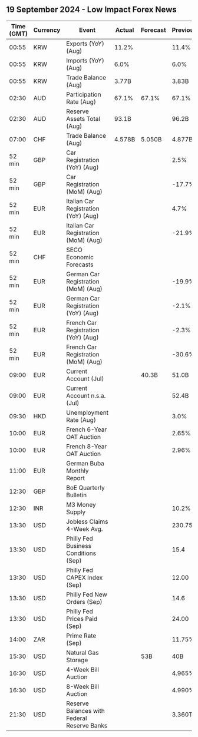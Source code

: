 ## 19 September 2024 - Low Impact Forex News

| Time (GMT) | Currency | Event | Actual | Forecast | Previous |
|------|----------|-------|--------|----------|----------|
| 00:55 | KRW | Exports (YoY) (Aug) | 11.2% |  | 11.4% |
| 00:55 | KRW | Imports (YoY) (Aug) | 6.0% |  | 6.0% |
| 00:55 | KRW | Trade Balance (Aug) | 3.77B |  | 3.83B |
| 02:30 | AUD | Participation Rate (Aug) | 67.1% | 67.1% | 67.1% |
| 02:30 | AUD | Reserve Assets Total (Aug) | 93.1B |  | 96.2B |
| 07:00 | CHF | Trade Balance (Aug) | 4.578B | 5.050B | 4.877B |
| 52 min | GBP | Car Registration (YoY) (Aug) |  |  | 2.5% |
| 52 min | GBP | Car Registration (MoM) (Aug) |  |  | -17.7% |
| 52 min | EUR | Italian Car Registration (YoY) (Aug) |  |  | 4.7% |
| 52 min | EUR | Italian Car Registration (MoM) (Aug) |  |  | -21.9% |
| 52 min | CHF | SECO Economic Forecasts |  |  |  |
| 52 min | EUR | German Car Registration (MoM) (Aug) |  |  | -19.9% |
| 52 min | EUR | German Car Registration (YoY) (Aug) |  |  | -2.1% |
| 52 min | EUR | French Car Registration (YoY) (Aug) |  |  | -2.3% |
| 52 min | EUR | French Car Registration (MoM) (Aug) |  |  | -30.6% |
| 09:00 | EUR | Current Account (Jul) |  | 40.3B | 51.0B |
| 09:00 | EUR | Current Account n.s.a. (Jul) |  |  | 52.4B |
| 09:30 | HKD | Unemployment Rate (Aug) |  |  | 3.0% |
| 10:00 | EUR | French 6-Year OAT Auction |  |  | 2.65% |
| 10:00 | EUR | French 8-Year OAT Auction |  |  | 2.96% |
| 11:00 | EUR | German Buba Monthly Report |  |  |  |
| 12:30 | GBP | BoE Quarterly Bulletin |  |  |  |
| 12:30 | INR | M3 Money Supply |  |  | 10.2% |
| 13:30 | USD | Jobless Claims 4-Week Avg. |  |  | 230.75K |
| 13:30 | USD | Philly Fed Business Conditions (Sep) |  |  | 15.4 |
| 13:30 | USD | Philly Fed CAPEX Index (Sep) |  |  | 12.00 |
| 13:30 | USD | Philly Fed New Orders (Sep) |  |  | 14.6 |
| 13:30 | USD | Philly Fed Prices Paid (Sep) |  |  | 24.00 |
| 14:00 | ZAR | Prime Rate (Sep) |  |  | 11.75% |
| 15:30 | USD | Natural Gas Storage |  | 53B | 40B |
| 16:30 | USD | 4-Week Bill Auction |  |  | 4.965% |
| 16:30 | USD | 8-Week Bill Auction |  |  | 4.990% |
| 21:30 | USD | Reserve Balances with Federal Reserve Banks |  |  | 3.360T |
